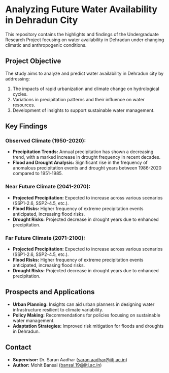 # Analyzing Future Water Availability in Dehradun City

This repository contains the highlights and findings of the Undergraduate Research Project focusing on water availability in Dehradun under changing climatic and anthropogenic conditions.

## Project Objective

The study aims to analyze and predict water availability in Dehradun city by addressing:
1. The impacts of rapid urbanization and climate change on hydrological cycles.
2. Variations in precipitation patterns and their influence on water resources.
3. Development of insights to support sustainable water management.

## Key Findings

### Observed Climate (1950-2020):
- **Precipitation Trends:** Annual precipitation has shown a decreasing trend, with a marked increase in drought frequency in recent decades.
- **Flood and Drought Analysis:** Significant rise in the frequency of anomalous precipitation events and drought years between 1986-2020 compared to 1951-1985.

### Near Future Climate (2041-2070):
- **Projected Precipitation:** Expected to increase across various scenarios (SSP1-2.6, SSP2-4.5, etc.).
- **Flood Risks:** Higher frequency of extreme precipitation events anticipated, increasing flood risks.
- **Drought Risks:** Projected decrease in drought years due to enhanced precipitation.

### Far Future Climate (2071-2100):
- **Projected Precipitation:** Expected to increase across various scenarios (SSP1-2.6, SSP2-4.5, etc.).
- **Flood Risks:** Higher frequency of extreme precipitation events anticipated, increasing flood risks.
- **Drought Risks:** Projected decrease in drought years due to enhanced precipitation.

## Prospects and Applications

- **Urban Planning:** Insights can aid urban planners in designing water infrastructure resilient to climate variability.
- **Policy Making:** Recommendations for policies focusing on sustainable water management.
- **Adaptation Strategies:** Improved risk mitigation for floods and droughts in Dehradun.

## Contact

- **Supervisor:** Dr. Saran Aadhar (saran.aadhar@iitj.ac.in)  
- **Author:** Mohit Bansal (bansal.19@iitj.ac.in)  
